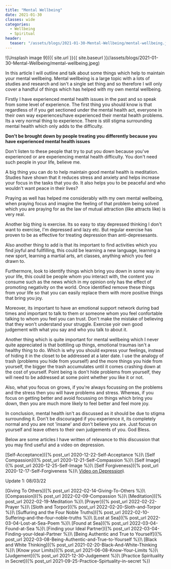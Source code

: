 ```yaml
---
title: "Mental Wellbeing"
date: 2021-01-30
classes: wide
categories:
  - Wellbeing
  - Spiritual
header:
  teaser: "/assets/blogs/2021-01-30-Mental-Wellbeing/mental-wellbeing.jpeg"
---
```


![Unsplash image 9]({{ site.url }}{{ site.baseurl }}//assets/blogs/2021-01-30-Mental-Wellbeing/mental-wellbeing.jpeg)


In this article I will outline and talk about some things which help to maintain your mental wellbeing. Mental wellbeing is a large topic with a lots of studies and research and isn't a single set thing and so therefore I will only cover a handful of things which has helped with my own mental wellbeing. 

Firstly I have experienced mental health issues in the past and so speak from some level of experience. The first thing you should know is that regardless of if you get sectioned under the mental health act, everyone in their own way experiences/have experienced their mental health problems. Its a very normal thing to experience. There is still stigma surrounding mental health which only adds to the difficulty.

**Don't be brought down by people treating you differently because you have experienced mental health issues**

Don't listen to these people that try to put you down because you've experienced or are experiencing mental health difficulty. You don't need such people in your life, believe me. 

A big thing you can do to help maintain good mental health is meditation. Studies have shown that it reduces stress and anxiety and helps increase your focus in the tasks that you do. It also helps you to be peaceful and who wouldn't want peace in their lives?

Praying as well has helped me considerably with my own mental wellbeing, when praying focus and imagine the feeling of that problem being solved which you are praying for as the law of mutual attraction (like attracts like) is very real. 

Another big thing is exercise. Its so easy to stay depressed thinking I don't want to exercise, I'm depressed and lazy etc. But regular exercise has proven to be as effective for treating depression than anti-depresesants.

Also another thing to add is that its important to find activities which you find joyful and fullfilling, this could be learning a new language, learning a new sport, learning a martial arts, art classes, anything which you feel drawn to.

Furthermore, look to identify things which bring you down in some way in your life, this could be people whom you interact with, the content you consume such as the news which in my opinion only has the effect of promoting negativity on the world. Once identified remove these things from your life so that you can easily replace them with more positive things that bring you joy.

Moreover, its important to have an emotional support network during bad times and important to talk to them or someone whom you feel confortable talking to whom you feel you can trust. Don't make the mistake of believing that they won't understand your struggle. Exercise yoir own good judgement with what you say and who you talk to about it.

Another thing which is quite important for mental wellbeing which I never quite appreciated is that bottiling up things, emotional traumas isn't a healthy thing to do. Which is why you should express your feelings, instead of hiding it in the closet to be addressed at a later date. I use the analogy of trash (problems you hide from yourself) and the more things  you hide from yourself, the bigger the trash accumulates until it comes crashing down at the cost of yourself. Point being is don't hide problems from yourself, they will need to be addressed at some point whether you like it or not.

Also, what you focus on grows, if you're always focussing on the problems and the stress then you will  have problems and stress. Whereas, if you focus on getting better and avoid focussing on things which bring you down, then you are much more likely to feel better and feel more joy.

In conclusion, mental health isn't as discussed as it should be due to stigma surrounding it. Don't be discouraged if you experience it, its completely normal and you are not 'insane' and don't believe you are. Just focus on yourself and leave others to their own judgements of you. God Bless. 

Below are some articles I have written of relevance to this discussion that you may find useful and a video on depression.

[Self-Acceptance]({% post_url 2020-12-22-Self-Acceptance %})\\
[Self Compassion]({% post_url 2020-12-21-Self-Compassion %})\\
[Self Image]({% post_url 2020-12-25-Self-Image %})\\
[Self Forgiveness]({% post_url 2020-12-17-Self-Forgiveness %})\\
[Video on Depression](https://www.youtube.com/watch?v=TVgQ_tgWMyU&t=7s)\\

Update 1: 08/03/22

[Giving To Others]({% post_url 2022-02-14-Giving-To-Others %})\\
[Compassion]({% post_url 2022-02-09-Compassion %})\\
[Meditation]({% post_url 2022-02-19-Meditation %})\\
[Prayer]({% post_url 2022-02-22-Prayer %})\\
[Sloth and Torpor]({% post_url 2022-02-20-Sloth-and-Torpor %})\\
[Suffuring and the Four Noble Truths]({% post_url 2022-02-10-Suffering-and-the-four-noble-truths %})\\
[Lost at Sea]({% post_url 2022-03-04-Lost-at-Sea-Poem %})\\
[Found at Sea]({% post_url 2022-03-04-Found-at-Sea %})\\
[Finding your Ideal Partner]({% post_url 2022-03-04-Finding-your-Ideal-Partner %})\\
[Being Authentic and True to Yourself]({% post_url 2022-03-08-Being-Authentic-and-True-to-Yourself %})\\
[Black and White Thinking]({% post_url 2021-02-20-Black-And-White-Thinking %})\\
[Know your Limits]({% post_url 2021-06-08-Know-Your-Limits %})\\
[Judgement]({% post_url 2021-12-30-Judgement %})\\
[Practice Spirituality in Secret]({% post_url 2021-09-25-Practice-Spirtuality-in-secret %})

